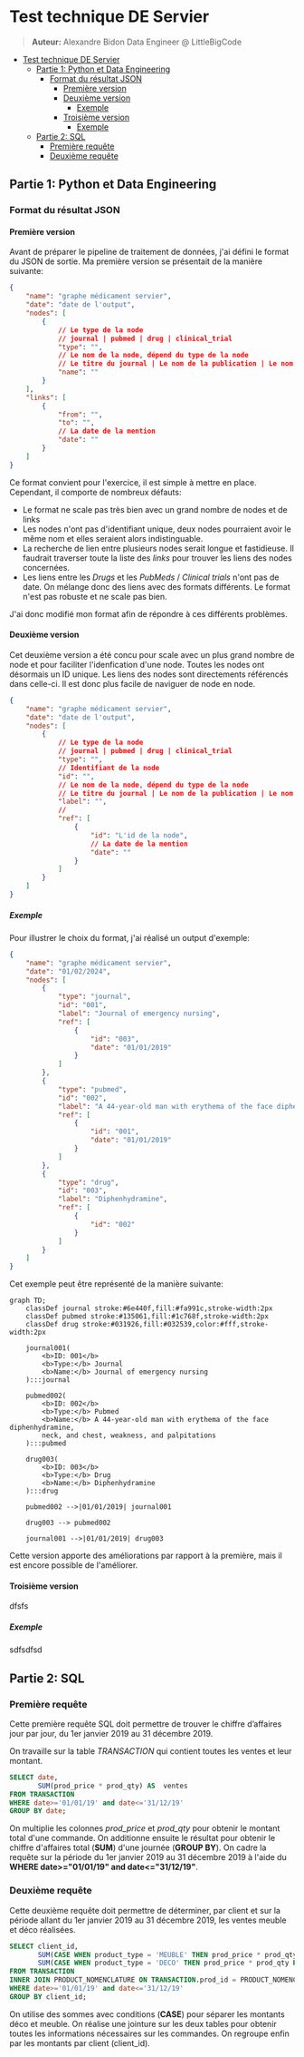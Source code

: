 # Test technique DE Servier

> **Auteur:** Alexandre Bidon
> Data Engineer @ LittleBigCode

- [Test technique DE Servier](#test-technique-de-servier)
  - [Partie 1: Python et Data Engineering](#partie-1-python-et-data-engineering)
    - [Format du résultat JSON](#format-du-résultat-json)
      - [Première version](#première-version)
      - [Deuxième version](#deuxième-version)
        - [Exemple](#exemple)
      - [Troisième version](#troisième-version)
        - [Exemple](#exemple-1)
  - [Partie 2: SQL](#partie-2-sql)
    - [Première requête](#première-requête)
    - [Deuxième requête](#deuxième-requête)

## Partie 1: Python et Data Engineering

### Format du résultat JSON

#### Première version

Avant de préparer le pipeline de traitement de données, j'ai défini le format du JSON de sortie. Ma première version se présentait de la manière suivante:

```JSON
{
    "name": "graphe médicament servier",
    "date": "date de l'output",
    "nodes": [
        {
            // Le type de la node
            // journal | pubmed | drug | clinical_trial
            "type": "", 
            // Le nom de la node, dépend du type de la node
            // Le titre du journal | Le nom de la publication | Le nom du médicament | Le nom de l'essai clinique
            "name": ""
        }
    ],
    "links": [
        {
            "from": "",
            "to": "",
            // La date de la mention
            "date": ""
        }
    ]
}
```

Ce format convient pour l'exercice, il est simple à mettre en place. Cependant, il comporte de nombreux défauts:

- Le format ne scale pas très bien avec un grand nombre de nodes et de links
- Les nodes n'ont pas d'identifiant unique, deux nodes pourraient avoir le même nom et elles seraient alors indistinguable.
- La recherche de lien entre plusieurs nodes serait longue et fastidieuse. Il faudrait traverser toute la liste des *links* pour trouver les liens des nodes concernées.
- Les liens entre les *Drugs* et les *PubMeds* / *Clinical trials* n'ont pas de date. On mélange donc des liens avec des formats différents. Le format n'est pas robuste et ne scale pas bien.

J'ai donc modifié mon format afin de répondre à ces différents problèmes.

#### Deuxième version

Cet deuxième version a été concu pour scale avec un plus grand nombre de node et pour faciliter l'idenfication d'une node. Toutes les nodes ont désormais un ID unique. Les liens des nodes sont directements référencés dans celle-ci. Il est donc plus facile de naviguer de node en node.

```JSON
{
    "name": "graphe médicament servier",
    "date": "date de l'output",
    "nodes": [
        {
            // Le type de la node
            // journal | pubmed | drug | clinical_trial
            "type": "", 
            // Identifiant de la node
            "id": "",
            // Le nom de la node, dépend du type de la node
            // Le titre du journal | Le nom de la publication | Le nom du médicament | Le nom de l'essai clinique
            "label": "",
            //
            "ref": [
                {
                    "id": "L'id de la node",
                    // La date de la mention
                    "date": ""
                }
            ]
        }
    ]
}
```

##### Exemple

Pour illustrer le choix du format, j'ai réalisé un output d'exemple:

```JSON
{
    "name": "graphe médicament servier",
    "date": "01/02/2024",
    "nodes": [
        {
            "type": "journal", 
            "id": "001",
            "label": "Journal of emergency nursing",
            "ref": [
                {
                    "id": "003",
                    "date": "01/01/2019"
                }
            ]
        },
        {
            "type": "pubmed", 
            "id": "002",
            "label": "A 44-year-old man with erythema of the face diphenhydramine, neck, and chest, weakness, and palpitations",
            "ref": [
                {
                    "id": "001",
                    "date": "01/01/2019"
                }
            ]
        },
        {
            "type": "drug", 
            "id": "003",
            "label": "Diphenhydramine",
            "ref": [
                {
                    "id": "002"
                }
            ]
        }
    ]
}
```

Cet exemple peut être représenté de la manière suivante:

```mermaid
graph TD;
    classDef journal stroke:#6e440f,fill:#fa991c,stroke-width:2px
    classDef pubmed stroke:#135061,fill:#1c768f,stroke-width:2px
    classDef drug stroke:#031926,fill:#032539,color:#fff,stroke-width:2px

    journal001(
        <b>ID: 001</b>
        <b>Type:</b> Journal
        <b>Name:</b> Journal of emergency nursing
    ):::journal

    pubmed002(
        <b>ID: 002</b>
        <b>Type:</b> Pubmed
        <b>Name:</b> A 44-year-old man with erythema of the face diphenhydramine,
        neck, and chest, weakness, and palpitations
    ):::pubmed

    drug003(
        <b>ID: 003</b>
        <b>Type:</b> Drug
        <b>Name:</b> Diphenhydramine
    ):::drug

    pubmed002 -->|01/01/2019| journal001

    drug003 --> pubmed002

    journal001 -->|01/01/2019| drug003
```

Cette version apporte des améliorations par rapport à la première, mais il est encore possible de l'améliorer.

#### Troisième version

dfsfs

##### Exemple

sdfsdfsd

## Partie 2: SQL

### Première requête

Cette première requête SQL doit permettre de trouver le chiffre d’affaires jour par jour, du 1er janvier 2019 au 31 décembre 2019.

On travaille sur la table *TRANSACTION* qui contient toutes les ventes et leur montant.

```sql
SELECT date,
       SUM(prod_price * prod_qty) AS  ventes 
FROM TRANSACTION 
WHERE date>='01/01/19' and date<='31/12/19' 
GROUP BY date;
```

On multiplie les colonnes *prod_price* et *prod_qty* pour obtenir le montant total d'une commande. On additionne ensuite le résultat pour obtenir le chiffre d'affaires total (**SUM**) d'une journée (**GROUP BY**). On cadre la requête sur la période du 1er janvier 2019 au 31 décembre 2019 à l'aide du **WHERE date>="01/01/19" and date<="31/12/19"**.

### Deuxième requête

Cette deuxième requête doit permettre de déterminer, par client et sur la période allant du 1er janvier 2019 au 31 décembre 2019, les ventes meuble et déco réalisées.

```sql
SELECT client_id, 
       SUM(CASE WHEN product_type = 'MEUBLE' THEN prod_price * prod_qty ELSE 0 END) AS ventes_meuble,
       SUM(CASE WHEN product_type = 'DECO' THEN prod_price * prod_qty ELSE 0 END) AS ventes_deco
FROM TRANSACTION
INNER JOIN PRODUCT_NOMENCLATURE ON TRANSACTION.prod_id = PRODUCT_NOMENCLATURE.product_id
WHERE date>='01/01/19' and date<='31/12/19' 
GROUP BY client_id;
```

On utilise des sommes avec conditions (**CASE**) pour séparer les montants déco et meuble. On réalise une jointure sur les deux tables pour obtenir toutes les informations nécessaires sur les commandes. On regroupe enfin par les montants par client (client_id).
